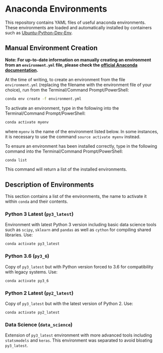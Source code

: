 # Anaconda Environments

This repository contains YAML files of useful anaconda environments. These environments are loaded and automatically installed by containers such as [Ubuntu-Python-Dev-Env](https://hub.docker.com/r/andrewhills/ubuntu-python-dev-env). 

## Manual Environment Creation

**Note: For up-to-date information on manually creating an environment from an `environment.yml` file, please check the [official Anaconda documentation](https://docs.conda.io/projects/conda/en/latest/user-guide/tasks/manage-environments.html#creating-an-environment-from-an-environment-yml-file).**

At the time of writing, to create an environment from the file `environment.yml` (replacing the filename with the environment file of your choice), run from the Terminal/Command Prompt/PowerShell:

  ```bash
  conda env create -f environment.yml
  ```

To activate an environment, type in the following into the Terminal/Command Prompt/PowerShell:

  ```bash
  conda activate myenv
  ```

where `myenv` is the name of the environment listed below. In some instances, it is necessary to use the command `source activate myenv` instead.

To ensure an environment has been installed correctly, type in the following command into the Terminal/Command Prompt/PowerShell:

  ```bash
  conda list
  ```

This command will return a list of the installed environments.  

## Description of Environments

This section contains a list of the environments, the name to activate it within `conda` and their contents.

### Python 3 Latest (`py3_latest`)

Environment with latest Python 3 version including basic data science tools such as `scipy`, `sklearn` and `pandas` as well as `cython` for compiling shared libraries. Use:

`conda activate py3_latest`

### Python 3.6 (`py3_6`)

Copy of `py3_latest` but with Python version forced to 3.6 for compatibility with legacy systems. Use:

`conda activate py3_6`

### Python 2 Latest (`py2_latest`)

Copy of `py3_latest` but with the latest version of Python 2. Use:

`conda activate py2_latest`

### Data Science  (`data_science`)

Extension of `py3_latest` environment with more advanced tools including `statsmodels` and `keras`. This environment was separated to avoid bloating `py3_latest`.